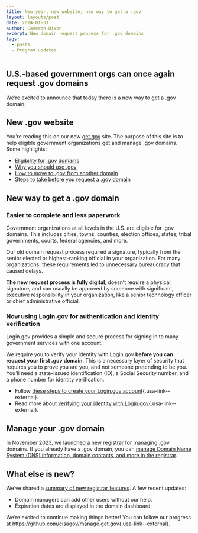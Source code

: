 ```yaml
---
title: New year, new website, new way to get a .gov
layout: layouts/post
date: 2024-01-31
author: Cameron Dixon
excerpt: New domain request process for .gov domains
tags:
  - posts
  - Program updates
---
```


## U.S.-based government orgs can once again request .gov domains

We’re excited to announce that today there is a new way to get a .gov domain.  

## New .gov website

You’re reading this on our new [get.gov](https://get.gov) site. The purpose of this site is to help eligible government organizations get and manage .gov domains. Some highlights:

- [Eligibility for .gov domains](../domains/eligibility/)
- [Why you should use .gov](../domains/benefits/)
- [How to move to .gov from another domain](..//domains/moving/)
- [Steps to take before you request a .gov domain](../domains/before/)

## New way to get a .gov domain

### Easier to complete and less paperwork

Government organizations at all levels in the U.S. are eligible for .gov domains. This includes cities, towns, counties, election offices, states, tribal governments, courts, federal agencies, and more. 

Our old domain request process required a signature, typically from the senior elected or highest-ranking official in your organization. For many organizations, these requirements led to unnecessary bureaucracy that caused delays. 

**The new request process is fully digital**, doesn’t require a physical signature, and can usually be approved by someone with significant, executive responsibility in your organization, like a senior technology officer or chief administrative official.

### Now using Login.gov for authentication and identity verification

Login.gov provides a simple and secure process for signing in to many government services with one account. 

We require you to verify your identity with Login.gov **before you can request your first .gov domain**. This is a necessary layer of security that requires you to prove you are you, and not someone pretending to be you. You’ll need a state-issued identification (ID), a Social Security number, and a phone number for identity verification.

- Follow [these steps to create your Login.gov account](https://login.gov/help/get-started/create-your-account/){.usa-link--external}.
- Read more about [verifying your identity with Login.gov](https://login.gov/help/verify-your-identity/how-to-verify-your-identity/){.usa-link--external}.

## Manage your .gov domain

In November 2023, we [launched a new registrar](../about/product/) for managing .gov domains. If you already have a .gov domain, you can [manage Domain Name System (DNS) information, domain contacts, and more in the registrar](../help/domain-management/). 

## What else is new?

We’ve shared a [summary of new registrar features](../about/product). A few recent updates:

- Domain managers can add other users without our help.
- Expiration dates are displayed in the domain dashboard.

We’re excited to continue making things better! You can follow our progress at <https://github.com/cisagov/manage.get.gov>{.usa-link--external}. 

